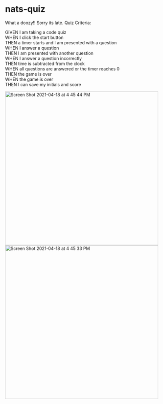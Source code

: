 # nats-quiz



What a doozy!! Sorry its late. Quiz Criteria:


 

GIVEN I am taking a code quiz <br>
WHEN I click the start button<br>
THEN a timer starts and I am presented with a question<br>
WHEN I answer a question<br>
THEN I am presented with another question<br>
WHEN I answer a question incorrectly<br>
THEN time is subtracted from the clock<br>
WHEN all questions are answered or the timer reaches 0<br>
THEN the game is over<br>
WHEN the game is over<br>
THEN I can save my initials and score<br>

<img width="500" alt="Screen Shot 2021-04-18 at 4 45 44 PM" src="https://user-images.githubusercontent.com/33267456/115163282-8b0da380-a065-11eb-8ea6-4d08628d0ae0.png">

<img width="500" alt="Screen Shot 2021-04-18 at 4 45 33 PM" src="https://user-images.githubusercontent.com/33267456/115163283-8c3ed080-a065-11eb-805b-6822837fc9a1.png">

